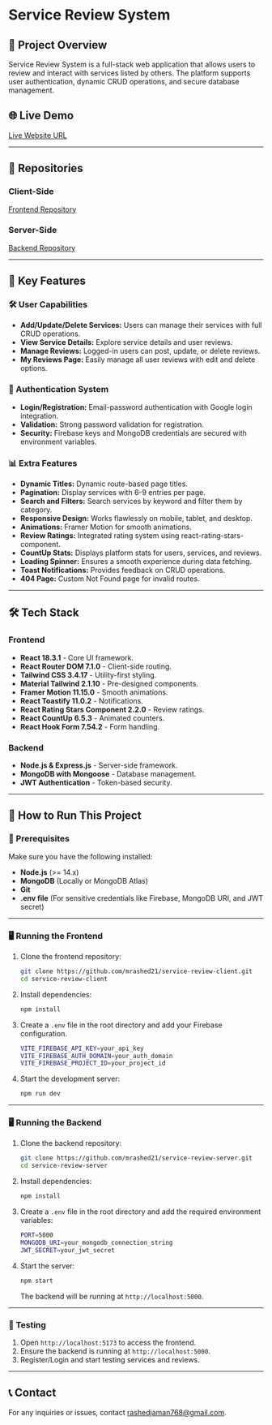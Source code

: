 
# Service Review System

## 🚀 Project Overview

Service Review System is a full-stack web application that allows users to review and interact with services listed by others. The platform supports user authentication, dynamic CRUD operations, and secure database management.

## 🌐 Live Demo

[Live Website URL](https://services-review.netlify.app/)

---

## 🔗 Repositories

### Client-Side
[Frontend Repository](https://github.com/mrashed21/service-review-client)

### Server-Side
[Backend Repository](https://github.com/mrashed21/service-review-server)

---

## 🎯 Key Features

### 🛠 User Capabilities

- **Add/Update/Delete Services:** Users can manage their services with full CRUD operations.
- **View Service Details:** Explore service details and user reviews.
- **Manage Reviews:** Logged-in users can post, update, or delete reviews.
- **My Reviews Page:** Easily manage all user reviews with edit and delete options.

### 🔑 Authentication System

- **Login/Registration:** Email-password authentication with Google login integration.
- **Validation:** Strong password validation for registration.
- **Security:** Firebase keys and MongoDB credentials are secured with environment variables.

### 📊 Extra Features

- **Dynamic Titles:** Dynamic route-based page titles.
- **Pagination:** Display services with 6-9 entries per page.
- **Search and Filters:** Search services by keyword and filter them by category.
- **Responsive Design:** Works flawlessly on mobile, tablet, and desktop.
- **Animations:** Framer Motion for smooth animations.
- **Review Ratings:** Integrated rating system using react-rating-stars-component.
- **CountUp Stats:** Displays platform stats for users, services, and reviews.
- **Loading Spinner:** Ensures a smooth experience during data fetching.
- **Toast Notifications:** Provides feedback on CRUD operations.
- **404 Page:** Custom Not Found page for invalid routes.

---

## 🛠 Tech Stack

### Frontend

- **React 18.3.1** - Core UI framework.
- **React Router DOM 7.1.0** - Client-side routing.
- **Tailwind CSS 3.4.17** - Utility-first styling.
- **Material Tailwind 2.1.10** - Pre-designed components.
- **Framer Motion 11.15.0** - Smooth animations.
- **React Toastify 11.0.2** - Notifications.
- **React Rating Stars Component 2.2.0** - Review ratings.
- **React CountUp 6.5.3** - Animated counters.
- **React Hook Form 7.54.2** - Form handling.

### Backend

- **Node.js & Express.js** - Server-side framework.
- **MongoDB with Mongoose** - Database management.
- **JWT Authentication** - Token-based security.

---

## 🚀 How to Run This Project

### 🔧 Prerequisites

Make sure you have the following installed:
- **Node.js** (>= 14.x)
- **MongoDB** (Locally or MongoDB Atlas)
- **Git**
- **.env file** (For sensitive credentials like Firebase, MongoDB URI, and JWT secret)

---

### 🖥️ Running the Frontend

1. Clone the frontend repository:
   ```sh
   git clone https://github.com/mrashed21/service-review-client.git
   cd service-review-client
   ```
2. Install dependencies:
   ```sh
   npm install
   ```
3. Create a `.env` file in the root directory and add your Firebase configuration.
   ```sh
   VITE_FIREBASE_API_KEY=your_api_key
   VITE_FIREBASE_AUTH_DOMAIN=your_auth_domain
   VITE_FIREBASE_PROJECT_ID=your_project_id
   ```
4. Start the development server:
   ```sh
   npm run dev
   ```

---

### 🖥️ Running the Backend

1. Clone the backend repository:
   ```sh
   git clone https://github.com/mrashed21/service-review-server.git
   cd service-review-server
   ```
2. Install dependencies:
   ```sh
   npm install
   ```
3. Create a `.env` file in the root directory and add the required environment variables:
   ```sh
   PORT=5000
   MONGODB_URI=your_mongodb_connection_string
   JWT_SECRET=your_jwt_secret
   ```
4. Start the server:
   ```sh
   npm start
   ```
   The backend will be running at `http://localhost:5000`.

---

### 🧪 Testing

1. Open `http://localhost:5173` to access the frontend.
2. Ensure the backend is running at `http://localhost:5000`.
3. Register/Login and start testing services and reviews.


---

## 📞 Contact
For any inquiries or issues, contact [rashedjaman768@gmail.com](mailto:rashedjaman768@gmail.com).

